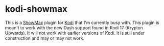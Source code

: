 # kodi-showmax

This is a <a href=" www.showmax.com">ShowMax</a> plugin for <a href="https://kodi.tv/">Kodi</a> that I'm currently busy with. 
This plugin is mean't to work with the new Dash support found in Kodi 17 (Krypton Upwards). It will not work with earlier versions of Kodi. It is still under construction and may or may not work. 
